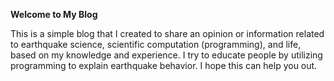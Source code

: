 **Welcome to My Blog**

This is a simple blog that I created to share an opinion or information related to earthquake science, scientific computation (programming), and life, based on my knowledge and experience. I try to educate people by utilizing programming to explain earthquake behavior. I hope this can help you out.
